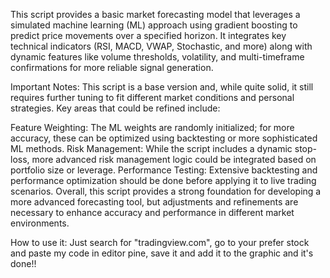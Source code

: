 This script provides a basic market forecasting model that leverages a simulated machine learning (ML) approach using gradient boosting to predict price movements over a specified horizon.
It integrates key technical indicators (RSI, MACD, VWAP, Stochastic, and more) along with dynamic features like volume thresholds, volatility, and multi-timeframe confirmations
for more reliable signal generation.

Important Notes:
This script is a base version and, while quite solid, it still requires further tuning to fit different market conditions and personal strategies. Key areas that could be refined include:

Feature Weighting: The ML weights are randomly initialized; for more accuracy, these can be optimized using backtesting or more sophisticated ML methods.
Risk Management: While the script includes a dynamic stop-loss, more advanced risk management logic could be integrated based on portfolio size or leverage.
Performance Testing: Extensive backtesting and performance optimization should be done before applying it to live trading scenarios.
Overall, this script provides a strong foundation for developing a more advanced forecasting tool, but adjustments and refinements are necessary to enhance accuracy and performance 
in different market environments.


How to use it:
Just search for "tradingview.com", go to your prefer stock and paste my code in editor pine, save it and add it to the graphic and it's done!!



